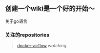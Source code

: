## 创建一个wiki是一个好的开始～

关于go语言

### 关注的repositories

> [docker-airflow](https://github.com/puckel/docker-airflow)  _watching_
